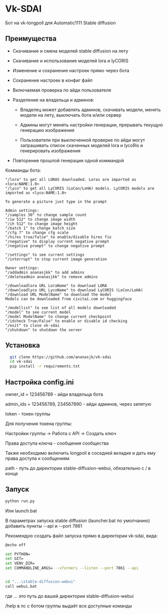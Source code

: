 
# Vk-SDAI

Бот на vk-longpoll для Automatic1111 Stable diffusion




## Преимущества

- Скачивание и смена моделей stable diffusion на лету
- Скачивание и использование моделей lora и lyCORIS
- Изменение и сохранение настроек прямо через бота
- Сохранение настроек в конфиг файл
- Включаемая проверка по айди пользователя
- Разделение на владельца и админов:

    - Владелец может добавлять админов, скачивать модели, менять модели на лету, выключать бота и/или сервер
    - Админы могут менять настройки генерации, прерывать текущую генерацию изображения

    - Пользователи при выключенной проверке по айди могут запрашивать список скаченных моделей lora и lycoRis и генерировать изображения

- Повторение прошлой генерации одной коммандой

Комманды бота:
```
"/lora" to get all LORAS downloaded. Loras are imported as <lora:NAME:1.0>
"/lyco" to get all LyCORIS (LoCon/LoHA) models. LyCORIS models are imported as <lyco:NAME:1.0>

To generate a picture just type in the prompt

Admin settings:
"/samples 30" to change sample count
"/iw 512" to change image width
"/ih 512" to change image height
"/batch 1" to change batch size
"/cfg 7" to change cfg scale
"/hires true/false" to enable/disable hires fix
"/negative" to display current negative prompt
"/negative prompt" to change negative prompt

"/settings" to see current settings
"/interrupt" to stop current image generation

Owner settings:
"/addadmin ananasjkk" to add admins
"/deleteadmin ananasjkk" to remove admins

"/downloadlora URL LoraName" to download LORA
"/downloadlyco URL LycoName" to download LyCORIS (LoCon/LoHA)
"/download URL ModelName" to download the model
Models can be downloaded from civitai.com or huggingface

"/modellist" to see list of all models downloaded
"/model" to see current model
"/model ModelName" to change current checkpoint
"/idcheck True/False" to enable or disable id checking
"/exit" to close vk-sdai
"/shutdown" to shutdown the server
```


## Установка


```bash
  git clone https://github.com/ananasjk/vk-sdai
  cd vk-sdai
  pip install -r requirements.txt
```

## Настройка config.ini

owner_id = 123456789 - айди владельца бота

admin_ids = 123456789, 234567890 - айди админов, через запятую

token - токен группы

Для получения токена группы:

Настройки группы -> Работа с API -> Создать ключ

Права доступа ключа - сообщения сообщества

Также необходимо включить longpoll в соседней вкладке и дать ему права доступа к сообщениям 

path - путь до директории stable-diffusion-webui, обязательно с / в конце


    
## Запуск

```python
python run.py
```

Или launch.bat

В параметрах запуска stable diffusion (launcher.bat по умолчанию) добавить пункты --api и --port 7861

Рекомендую создать файл запуска прямо в директории vk-sdai, вида:

```bash
@echo off

set PYTHON=
set GIT=
set VENV_DIR=
set COMMANDLINE_ARGS= --xformers --listen --port 7861 --api


cd "...\stable-diffusion-webui"
call webui.bat

```

где ... это путь до вашей директории stable-diffusion-webui

/help в лс с ботом группы выдаёт все доступные команды
